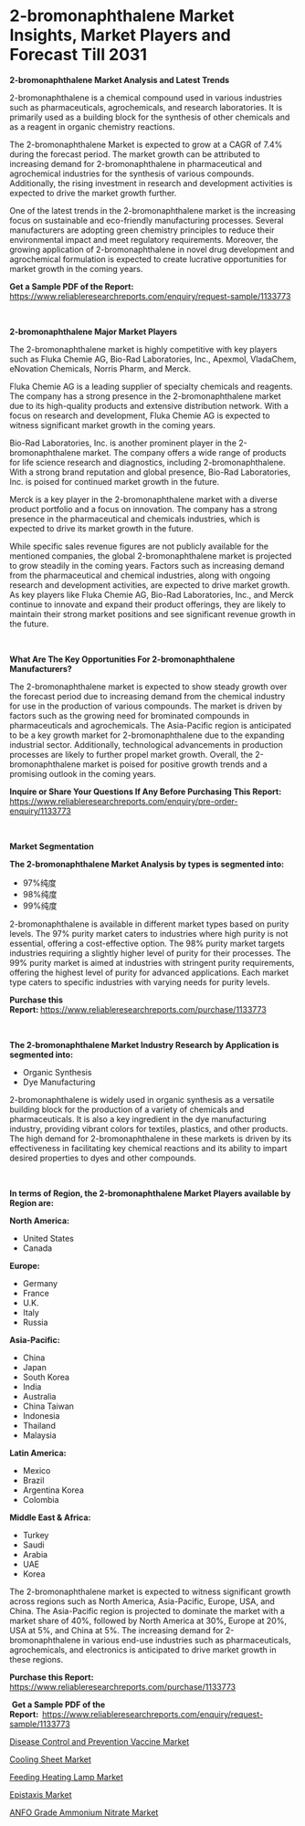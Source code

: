 <p><h1>2-bromonaphthalene Market Insights, Market Players and Forecast Till 2031</h1></p><p><strong>2-bromonaphthalene Market Analysis and Latest Trends</strong></p>
<p><p>2-bromonaphthalene is a chemical compound used in various industries such as pharmaceuticals, agrochemicals, and research laboratories. It is primarily used as a building block for the synthesis of other chemicals and as a reagent in organic chemistry reactions.</p><p>The 2-bromonaphthalene Market is expected to grow at a CAGR of 7.4% during the forecast period. The market growth can be attributed to increasing demand for 2-bromonaphthalene in pharmaceutical and agrochemical industries for the synthesis of various compounds. Additionally, the rising investment in research and development activities is expected to drive the market growth further.</p><p>One of the latest trends in the 2-bromonaphthalene market is the increasing focus on sustainable and eco-friendly manufacturing processes. Several manufacturers are adopting green chemistry principles to reduce their environmental impact and meet regulatory requirements. Moreover, the growing application of 2-bromonaphthalene in novel drug development and agrochemical formulation is expected to create lucrative opportunities for market growth in the coming years.</p></p>
<p><strong>Get a Sample PDF of the Report:&nbsp;</strong> <a href="https://www.reliableresearchreports.com/enquiry/request-sample/1133773">https://www.reliableresearchreports.com/enquiry/request-sample/1133773</a></p>
<p>&nbsp;</p>
<p><strong>2-bromonaphthalene Major Market Players</strong></p>
<p><p>The 2-bromonaphthalene market is highly competitive with key players such as Fluka Chemie AG, Bio-Rad Laboratories, Inc., Apexmol, VladaChem, eNovation Chemicals, Norris Pharm, and Merck. </p><p>Fluka Chemie AG is a leading supplier of specialty chemicals and reagents. The company has a strong presence in the 2-bromonaphthalene market due to its high-quality products and extensive distribution network. With a focus on research and development, Fluka Chemie AG is expected to witness significant market growth in the coming years.</p><p>Bio-Rad Laboratories, Inc. is another prominent player in the 2-bromonaphthalene market. The company offers a wide range of products for life science research and diagnostics, including 2-bromonaphthalene. With a strong brand reputation and global presence, Bio-Rad Laboratories, Inc. is poised for continued market growth in the future.</p><p>Merck is a key player in the 2-bromonaphthalene market with a diverse product portfolio and a focus on innovation. The company has a strong presence in the pharmaceutical and chemicals industries, which is expected to drive its market growth in the future.</p><p>While specific sales revenue figures are not publicly available for the mentioned companies, the global 2-bromonaphthalene market is projected to grow steadily in the coming years. Factors such as increasing demand from the pharmaceutical and chemical industries, along with ongoing research and development activities, are expected to drive market growth. As key players like Fluka Chemie AG, Bio-Rad Laboratories, Inc., and Merck continue to innovate and expand their product offerings, they are likely to maintain their strong market positions and see significant revenue growth in the future.</p></p>
<p>&nbsp;</p>
<p><strong>What Are The Key Opportunities For 2-bromonaphthalene Manufacturers?</strong></p>
<p><p>The 2-bromonaphthalene market is expected to show steady growth over the forecast period due to increasing demand from the chemical industry for use in the production of various compounds. The market is driven by factors such as the growing need for brominated compounds in pharmaceuticals and agrochemicals. The Asia-Pacific region is anticipated to be a key growth market for 2-bromonaphthalene due to the expanding industrial sector. Additionally, technological advancements in production processes are likely to further propel market growth. Overall, the 2-bromonaphthalene market is poised for positive growth trends and a promising outlook in the coming years.</p></p>
<p><strong>Inquire or Share Your Questions If Any Before Purchasing This Report:</strong> <a href="https://www.reliableresearchreports.com/enquiry/pre-order-enquiry/1133773">https://www.reliableresearchreports.com/enquiry/pre-order-enquiry/1133773</a></p>
<p>&nbsp;</p>
<p><strong>Market Segmentation</strong></p>
<p><strong>The 2-bromonaphthalene Market Analysis by types is segmented into:</strong></p>
<p><ul><li>97%纯度</li><li>98%纯度</li><li>99%纯度</li></ul></p>
<p><p>2-bromonaphthalene is available in different market types based on purity levels. The 97% purity market caters to industries where high purity is not essential, offering a cost-effective option. The 98% purity market targets industries requiring a slightly higher level of purity for their processes. The 99% purity market is aimed at industries with stringent purity requirements, offering the highest level of purity for advanced applications. Each market type caters to specific industries with varying needs for purity levels.</p></p>
<p><strong>Purchase this Report:&nbsp;</strong><a href="https://www.reliableresearchreports.com/purchase/1133773">https://www.reliableresearchreports.com/purchase/1133773</a></p>
<p>&nbsp;</p>
<p><strong>The 2-bromonaphthalene Market Industry Research by Application is segmented into:</strong></p>
<p><ul><li>Organic Synthesis</li><li>Dye Manufacturing</li></ul></p>
<p><p>2-bromonaphthalene is widely used in organic synthesis as a versatile building block for the production of a variety of chemicals and pharmaceuticals. It is also a key ingredient in the dye manufacturing industry, providing vibrant colors for textiles, plastics, and other products. The high demand for 2-bromonaphthalene in these markets is driven by its effectiveness in facilitating key chemical reactions and its ability to impart desired properties to dyes and other compounds.</p></p>
<p>&nbsp;</p>
<p><strong>In terms of Region, the 2-bromonaphthalene Market Players available by Region are:</strong></p>
<p>
    <p> <strong> North America: </strong>
        <ul>
            <li>United States</li>
            <li>Canada</li>
        </ul>
        </p> 
    <p> <strong> Europe: </strong>
        <ul>
            <li>Germany</li>
            <li>France</li>
            <li>U.K.</li>
            <li>Italy</li>
            <li>Russia</li>
        </ul>
        </p> 
    <p> <strong> Asia-Pacific: </strong>
        <ul>
            <li>China</li>
            <li>Japan</li>
            <li>South Korea</li>
            <li>India</li>
            <li>Australia</li>
            <li>China Taiwan</li>
            <li>Indonesia</li>
            <li>Thailand</li>
            <li>Malaysia</li>
        </ul>
        </p> 
    <p> <strong> Latin America: </strong>
        <ul>
            <li>Mexico</li>
            <li>Brazil</li>
            <li>Argentina Korea</li>
            <li>Colombia</li>
        </ul>
        </p> 
    <p> <strong> Middle East & Africa: </strong>
        <ul>
            <li>Turkey</li>
            <li>Saudi</li>
            <li>Arabia</li>
            <li>UAE</li>
            <li>Korea</li>
        </ul>
    </p>
    </p>
<p><p>The 2-bromonaphthalene market is expected to witness significant growth across regions such as North America, Asia-Pacific, Europe, USA, and China. The Asia-Pacific region is projected to dominate the market with a market share of 40%, followed by North America at 30%, Europe at 20%, USA at 5%, and China at 5%. The increasing demand for 2-bromonaphthalene in various end-use industries such as pharmaceuticals, agrochemicals, and electronics is anticipated to drive market growth in these regions.</p></p>
<p><strong>Purchase this Report: </strong><a href="https://www.reliableresearchreports.com/purchase/1133773">https://www.reliableresearchreports.com/purchase/1133773</a></p>
<p>&nbsp;<strong>Get a Sample PDF of the Report:&nbsp;&nbsp;</strong><a href="https://www.reliableresearchreports.com/enquiry/request-sample/1133773">https://www.reliableresearchreports.com/enquiry/request-sample/1133773</a></p>
<p><strong></strong></p>
<p><p><a href="https://medium.com/@shirleysullivan73/disease-control-and-prevention-vaccine-market-comprehensive-assessment-by-type-application-and-2f8d216f07c2">Disease Control and Prevention Vaccine Market</a></p><p><a href="https://medium.com/@emmyrolfson8689/cooling-sheet-market-trends-forecast-and-competitive-analysis-to-2031-9b51ef0915e5">Cooling Sheet Market</a></p><p><a href="https://github.com/juancolorado15/Market-Research-Report-List-1/blob/main/feeding-heating-lamp-market.md">Feeding Heating Lamp Market</a></p><p><a href="https://medium.com/@shirleysullivan73/epistaxis-market-insights-into-market-cagr-market-trends-and-growth-strategies-98e84d91b06e">Epistaxis Market</a></p><p><a href="https://github.com/dx0328/Market-Research-Report-List-1/blob/main/anfo-grade-ammonium-nitrate-market.md">ANFO Grade Ammonium Nitrate Market</a></p></p>